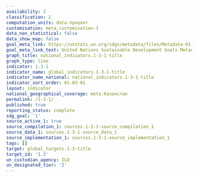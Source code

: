 ```yaml
---
availability: 2
classification: 2
computation_units: data.процент
customisation: meta.customisation-1
data_non_statistical: false
data_show_map: false
goal_meta_link: https://unstats.un.org/sdgs/metadata/files/Metadata-01-03-01a.pdf
goal_meta_link_text: United Nations Sustainable Development Goals Metadata (pdf 894kB)
graph_title: national_indicators.1-3-1-title
graph_type: line
indicator: 1.3.1
indicator_name: global_indicators.1-3-1-title
indicator_name_national: national_indicators.1-3-1-title
indicator_sort_order: 01-03-01
layout: indicator
national_geographical_coverage: meta.Казахстан
permalink: /1-3-1/
published: true
reporting_status: complete
sdg_goal: '1'
source_active_1: true
source_compilation_1: sources.1-3-1-source_compilation_1
source_data_1: sources.1-3-1-source_data_1
source_implementation_1: sources.1-3-1-source_implementation_1
tags: []
target: global_targets.1-3-title
target_id: '1.3'
un_custodian_agency: ILO
un_designated_tier: '2'
---
```


